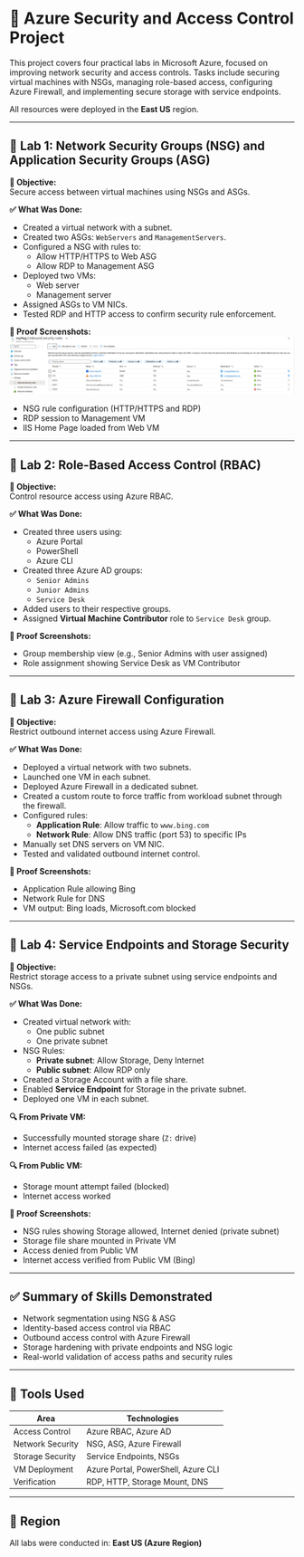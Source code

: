 # 🔐 Azure Security and Access Control Project

This project covers four practical labs in Microsoft Azure, focused on improving network security and access controls. Tasks include securing virtual machines with NSGs, managing role-based access, configuring Azure Firewall, and implementing secure storage with service endpoints.

All resources were deployed in the **East US** region.

---

## 🧪 Lab 1: Network Security Groups (NSG) and Application Security Groups (ASG)

**🎯 Objective:**  
Secure access between virtual machines using NSGs and ASGs.

**✅ What Was Done:**
- Created a virtual network with a subnet.
- Created two ASGs: `WebServers` and `ManagementServers`.
- Configured a NSG with rules to:
  - Allow HTTP/HTTPS to Web ASG
  - Allow RDP to Management ASG
- Deployed two VMs:
  - Web server
  - Management server
- Assigned ASGs to VM NICs.
- Tested RDP and HTTP access to confirm security rule enforcement.

**📸 Proof Screenshots:**
![NSG Inbound Rules](images/1.png)

- NSG rule configuration (HTTP/HTTPS and RDP)
- RDP session to Management VM
- IIS Home Page loaded from Web VM

---

## 🧪 Lab 2: Role-Based Access Control (RBAC)

**🎯 Objective:**  
Control resource access using Azure RBAC.

**✅ What Was Done:**
- Created three users using:
  - Azure Portal
  - PowerShell
  - Azure CLI
- Created three Azure AD groups:
  - `Senior Admins`
  - `Junior Admins`
  - `Service Desk`
- Added users to their respective groups.
- Assigned **Virtual Machine Contributor** role to `Service Desk` group.

**📸 Proof Screenshots:**
- Group membership view (e.g., Senior Admins with user assigned)
- Role assignment showing Service Desk as VM Contributor

---

## 🧪 Lab 3: Azure Firewall Configuration

**🎯 Objective:**  
Restrict outbound internet access using Azure Firewall.

**✅ What Was Done:**
- Deployed a virtual network with two subnets.
- Launched one VM in each subnet.
- Deployed Azure Firewall in a dedicated subnet.
- Created a custom route to force traffic from workload subnet through the firewall.
- Configured rules:
  - **Application Rule**: Allow traffic to `www.bing.com`
  - **Network Rule**: Allow DNS traffic (port 53) to specific IPs
- Manually set DNS servers on VM NIC.
- Tested and validated outbound internet control.

**📸 Proof Screenshots:**
- Application Rule allowing Bing
- Network Rule for DNS
- VM output: Bing loads, Microsoft.com blocked

---

## 🧪 Lab 4: Service Endpoints and Storage Security

**🎯 Objective:**  
Restrict storage access to a private subnet using service endpoints and NSGs.

**✅ What Was Done:**
- Created virtual network with:
  - One public subnet
  - One private subnet
- NSG Rules:
  - **Private subnet**: Allow Storage, Deny Internet
  - **Public subnet**: Allow RDP only
- Created a Storage Account with a file share.
- Enabled **Service Endpoint** for Storage in the private subnet.
- Deployed one VM in each subnet.

**🔍 From Private VM:**
- Successfully mounted storage share (`Z:` drive)
- Internet access failed (as expected)

**🔍 From Public VM:**
- Storage mount attempt failed (blocked)
- Internet access worked

**📸 Proof Screenshots:**
- NSG rules showing Storage allowed, Internet denied (private subnet)
- Storage file share mounted in Private VM
- Access denied from Public VM
- Internet access verified from Public VM (Bing)

---

## ✅ Summary of Skills Demonstrated

- Network segmentation using NSG & ASG
- Identity-based access control via RBAC
- Outbound access control with Azure Firewall
- Storage hardening with private endpoints and NSG logic
- Real-world validation of access paths and security rules

---

## 🧰 Tools Used

| Area               | Technologies                      |
|--------------------|-----------------------------------|
| Access Control     | Azure RBAC, Azure AD              |
| Network Security   | NSG, ASG, Azure Firewall          |
| Storage Security   | Service Endpoints, NSGs           |
| VM Deployment      | Azure Portal, PowerShell, Azure CLI |
| Verification       | RDP, HTTP, Storage Mount, DNS     |

---

## 📍 Region

All labs were conducted in: **East US (Azure Region)**


